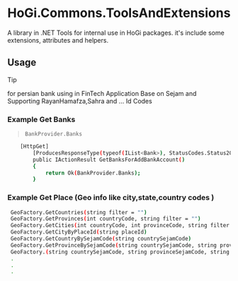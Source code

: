 ﻿
# HoGi.Commons.ToolsAndExtensions
A library in .NET Tools for internal use in HoGi packages.
it's include some extensions, attributes and helpers.

## Usage

> [!TIP]
> for persian bank using in FinTech Application Base on Sejam and Supporting RayanHamafza,Sahra and ... Id Codes
### Example Get Banks
>```BankProvider.Banks```
```sh
    [HttpGet]
        [ProducesResponseType(typeof(IList<Bank>), StatusCodes.Status200OK)]
        public IActionResult GetBanksForAddBankAccount()
        {
            return Ok(BankProvider.Banks);
        }
```
### Example Get Place (Geo info like city,state,country codes )
```sh
 GeoFactory.GetCountries(string filter = "")
 GeoFactory.GetProvinces(int countryCode, string filter = "")
 GeoFactory.GetCities(int countryCode, int provinceCode, string filter = "")
 GeoFactory.GetCityByPlaceId(string placeId)
 GeoFactory.GetCountryBySejamCode(string countrySejamCode)
 GeoFactory.GetProvinceBySejamCode(string countrySejamCode, string provinceSejamCode)
 GeoFactory.(string countrySejamCode, string provinceSejamCode, string citySejamCode)
 .
 .
 .
```

